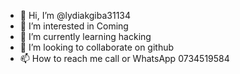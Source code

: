 - 👋 Hi, I’m @lydiakgiba31134
- 👀 I’m interested in Coming 
- 🌱 I’m currently learning hacking
- 💞️ I’m looking to collaborate on github
- 📫 How to reach me call or WhatsApp 0734519584
<!---
lydiakgiba31134/lydiakgiba31134 is a ✨ special ✨ repository because its `README.md` (this file) appears on your GitHub profile.
You can click the Preview link to take a look at your changes.
--->
